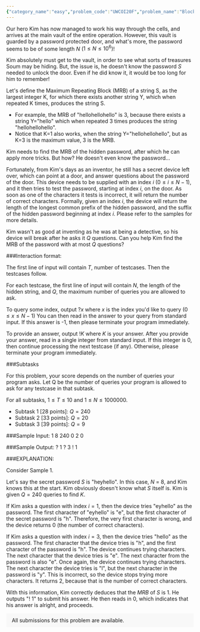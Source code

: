 ```yaml
---
{"category_name":"easy","problem_code":"UWCOI20F","problem_name":"Blocks","problemComponents":{"constraints":"","constraintsState":false,"subtasks":"","subtasksState":false,"inputFormat":"","inputFormatState":false,"outputFormat":"","outputFormatState":false,"sampleTestCases":{}},"video_editorial_url":"","languages_supported":{"0":"CPP14","1":"C","2":"JAVA","3":"PYTH 3.6","4":"CPP17","5":"PYTH","6":"PYP3","7":"CS2","8":"ADA","9":"PYPY","10":"TEXT","11":"PAS fpc","12":"NODEJS","13":"RUBY","14":"PHP","15":"GO","16":"HASK","17":"TCL","18":"PERL","19":"SCALA","20":"LUA","21":"kotlin","22":"BASH","23":"JS","24":"LISP sbcl","25":"rust","26":"PAS gpc","27":"BF","28":"CLOJ","29":"R","30":"D","31":"CAML","32":"FORT","33":"ASM","34":"swift","35":"FS","36":"WSPC","37":"LISP clisp","38":"SQL","39":"SCM guile","40":"PERL6","41":"ERL","42":"CLPS","43":"ICK","44":"NICE","45":"PRLG","46":"ICON","47":"COB","48":"SCM chicken","49":"PIKE","50":"SCM qobi","51":"ST","52":"NEM"},"max_timelimit":1,"source_sizelimit":50000,"problem_author":"socho","problem_tester":null,"date_added":"24-02-2020","tags":{"0":"socho","1":"uwcoi20"},"problem_difficulty_level":"Easy","best_tag":"","editorial_url":"https://discuss.codechef.com/problems/UWCOI20F","time":{"view_start_date":1582655400,"submit_start_date":1582655400,"visible_start_date":1582655400,"end_date":1735669800},"is_direct_submittable":false,"problemDiscussURL":"https://discuss.codechef.com/search?q=UWCOI20F","is_proctored":false,"visitedContests":{},"layout":"problem"}
---
```

Our hero Kim has now managed to work his way through the cells, and arrives at the main vault of the entire operation. However, this vault is guarded by a password protected door, and what's more, the password seems to be of some length $N$ ($1 \leq N \leq 10^6$)!

Kim absolutely must get to the vault, in order to see what sorts of treasures Soum may be hiding. But, the issue is, he doesn't know the password $S$ needed to unlock the door. Even if he did know it, it would be too long for him to remember! 

Let's define the Maximum Repeating Block (MRB) of a string S, as the largest integer K, for which there exists another string Y, which when repeated K times, produces the string S.

- For example, the MRB of "hellohellohello" is 3, because there exists a string Y="hello" which when repeated 3 times produces the string "hellohellohello".
- Notice that K=1 also works, when the string Y="hellohellohello", but as K=3 is the maximum value, 3 is the MRB.


Kim needs to find the MRB of the hidden password, after which he can apply more tricks. But how? He doesn't even know the password…

Fortunately, from Kim's days as an inventor, he still has a secret device left over, which can point at a door, and answer questions about the password of the door. This device needs to be supplied with an index $i$ ($0 \leq i \leq N-1$), and it then tries to test the password, starting at index $i$, on the door. As soon as one of the characters it tests is incorrect, it will return the number of correct characters. Formally, given an index $i$, the device will return the length of the longest common prefix of the hidden password, and the suffix of the hidden password beginning at index $i$. Please refer to the samples for more details.

Kim wasn't as good at inventing as he was at being a detective, so his device will break after he asks it $Q$ questions. Can you help Kim find the MRB of the password with at most $Q$ questions?

###Interaction format:

The first line of input will contain $T$, number of testcases. Then the testcases follow. 

For each testcase, the first line of input will contain $N$, the length of the hidden string, and $Q$, the maximum number of queries you are allowed to ask.

To query some index, output $? x$ where $x$ is the index you'd like to query ($0 \leq x \leq N-1$)
You can then read in the answer to your query from standard input. If this answer is -1, then please terminate your program immediately.

To provide an answer, output $! K$ where $K$ is your answer.
After you provide your answer, read in a single integer from standard input. If this integer is 0, then continue processing the next testcase (if any). Otherwise, please terminate your program immediately.

###Subtasks

For this problem, your score depends on the number of queries your program asks. Let Q be the number of queries your program is allowed to ask for any testcase in that subtask.

For all subtasks, $1 \leq T \leq 10$ and $1 \leq N \leq 1000000$.

- Subtask 1 [28 points]: $Q = 240$
- Subtask 2 [33 points]: $Q = 20$
- Subtask 3 [39 points]: $Q = 9$

###Sample Input:
	1
	8 240
	0
	2
	0

###Sample Output:
	? 1
	? 3
	! 1
	
###EXPLANATION:

Consider Sample 1. 

Let's say the secret password $S$ is "heyhello". In this case, $N$ = 8, and Kim knows this at the start. Kim obviously doesn't know what $S$ itself is. Kim is given $Q = 240$ queries to find $K$.

If Kim asks a question with index $i = 1$, then the device tries "eyhello" as the password. The first character of "eyhello" is "e", but the first character of the secret password is "h". Therefore, the very first character is wrong, and the device returns $0$ (the number of correct characters).

If Kim asks a question with index $i = 3$, then the device tries "hello" as the password. The first character that the device tries is "h", and the first character of the password is "h". The device continues trying characters. The next character that the device tries is "e". The next character from the password is also "e". Once again, the device continues trying characters. The next character the device tries is "l", but the next character in the password is "y". This is incorrect, so the device stops trying more characters. It returns 2, because that is the number of correct characters.

With this information, Kim correctly deduces that the $MRB$ of $S$ is 1. He outputs "! 1" to submit his answer. He then reads in $0$, which indicates that his answer is alright, and proceeds.


<aside style='background: #f8f8f8;padding: 10px 15px;'><div>All submissions for this problem are available.</div></aside>